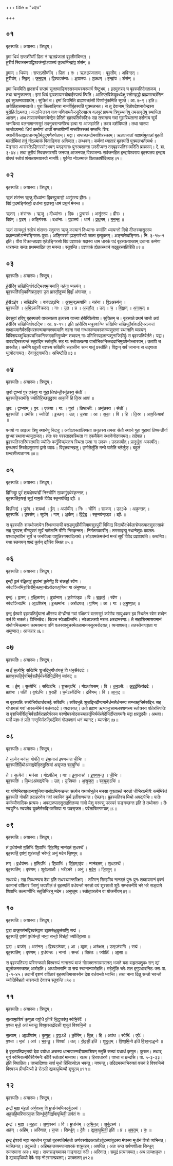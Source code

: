 +++
title = "०६७"

+++


## ०१
बृहस्पतिः। अयास्यः। त्रिष्टुप्।

इ॒मां धियं॑ स॒प्तशी॑र्ष्णीं पि॒ता न॑ ऋ॒तप्र॑जातां बृह॒तीम॑विन्दत् ।  
तु॒रीयं॑ स्विज्जनयद्वि॒श्वज॑न्यो॒ऽयास्य॑ उ॒क्थमिन्द्रा॑य॒ शंस॑न् ॥

इ॒माम् । धिय॑म् । स॒प्तऽशी॑र्ष्णीम् । पि॒ता । नः॒ । ऋ॒तऽप्र॑जाताम् । बृ॒ह॒तीम् । अ॒वि॒न्द॒त् ।  
तु॒रीय॑म् । स्वि॒त् । ज॒न॒य॒त् । वि॒श्वऽज॑न्यः । अ॒यास्यः॑ । उ॒क्थम् । इन्द्रा॑य । शंस॑न् ॥

इमां धियमिति द्वादशर्चं सप्तमं सूक्तमाङ्गिरसस्यायस्यस्यार्षं त्रैष्टुभम् । इदमुत्तरम् च बृहस्पतिदेवताकम् । तथा चानुक्रान्तम्। इमां धियं द्वावशायास्योबार्हस्पत्यं त्विति। आभिप्लविकेषूक्थ्येक्षु स्तोमवृद्धौ ब्राह्मणाच्छंसिन इदं सुक्तमावापार्थम्। सुत्रितं च। इमां धियमिति ब्राह्मणच्छंसी विष्णोर्नुकमिति सूक्ते। आ. ७-९। इति॥अत्रेतिहासमाचक्षते। पुरा किलाङ्गिरा नामर्षिर्बृहस्पतिं पुत्रमलभत। स तु देवानाम् हितोपदेशनायेन्द्रस्य पुरोहितोऽभवत्। कदाजित्तस्य गावः पणिनामकैरसुरैरपहृत्य वलपुरं प्रापय्य त्रिषुस्थानेषु तमसावृतेषु स्थापिता आसन्। अथ तासामन्वेषणायेन्द्रेण प्रेरितो बृहस्पतिर्मरुद्भिः सह तत्रागत्य गवां गुहास्थितानां दर्शनाय सूर्यं जनयित्वा वलनामानमसुरं तदनुचरान्पणींश्च हत्वा गा आजहारेति। तदत्र दर्शयिष्यते। तथा चास्या ऋचोऽयमर्थः धियं कर्माणां धात्रीं सप्तशीर्ष्णीं सप्तशिरस्कां सप्तभिः शिरः स्थानीयैस्तद्वत्प्रधानभूतैर्मदुद्गणैरुपेताम्। यद्वा। सप्तच्छन्दोमयशिरस्काम्। ऋतप्रजातां यज्ञार्थमुत्पन्नां बृहतीं महतीमिमां तनुं नोऽस्माकं पिताङ्गिरा अविन्दत्। लब्धवन्। कर्मणां ध्यातारं बृहस्पतिं पुत्रमलभतेत्यर्थः। येङ्गारा आसंस्तेऽङ्गिरसोऽभवन् यदङ्गाराः पुनरवशान्ता उददीप्यन्त तद्बृहस्पतिरभवदिति ब्राह्मणम्। ऐ. ब्रा. ३-३४। तथा तुरीयं स्विन्नप्तारमपि जनयत् आजनयत् विश्वजन्यः सर्वजनहित इन्द्रायेश्वराय बृहस्पतय इन्द्राय वोक्थं स्तोत्रं शंसन्नयमयास्यो नामर्षिः। पूर्वमेव नोऽस्माकं पिताकार्षीदित्याह॥१॥

## ०२
बृहस्पतिः। अयास्यः। त्रिष्टुप्।

ऋ॒तं शंस॑न्त ऋ॒जु दीध्या॑ना दि॒वस्पु॒त्रासो॒ असु॑रस्य वी॒राः ।  
विप्रं॑ प॒दमङ्गि॑रसो॒ दधा॑ना य॒ज्ञस्य॒ धाम॑ प्रथ॒मं म॑नन्त ॥

ऋ॒तम् । शंस॑न्तः । ऋ॒जु । दीध्या॑नाः । दि॒वः । पु॒त्रासः॑ । असु॑रस्य । वी॒राः ।  
विप्र॑म् । प॒दम् । अङ्गि॑रसः । दधा॑नाः । य॒ज्ञस्य॑ । धाम॑ । प्र॒थ॒मम् । म॒न॒न्त॒ ॥

ऋतं सत्यभूतं स्तोत्रं शंसन्तः स्तुवन्त ऋजु कल्यानं दिध्यानाः कर्माणि ध्यायन्तो दिवो दीप्तस्यासुरस्य प्रज्ञानवतोऽग्नेरङ्गिरसः पुत्राः। अङ्गिरसो ह्यङ्गारेभ्यो जाता इत्युक्तम्। अङ्गारेष्वङ्गिराः। नि. ३-१७-१ इति। वीरा विक्रान्तप्रज्ञा एतेऽङ्गिरसो विप्रं प्रज्ञापकं यज्ञस्य धाम धारकं पदं बृहस्पत्याख्यम् दधानाः कर्मणा धारयन्तः सन्तः प्रथममादित एव मनन्त। स्तुवन्ति। प्रज्ञापकं ह्येतत्स्थानं यद्ब्रुहस्पतिरिति॥२॥

## ०३
बृहस्पतिः। अयास्यः। त्रिष्टुप्।

हं॒सैरि॑व॒ सखि॑भि॒र्वाव॑दद्भिरश्म॒न्मया॑नि॒ नह॑ना॒ व्यस्य॑न् ।  
बृह॒स्पति॑रभि॒कनि॑क्रद॒द्गा उ॒त प्रास्तौ॒दुच्च॑ वि॒द्वाँ अ॑गायत् ॥

हं॒सैःऽइ॑व । सखि॑ऽभिः । वाव॑दत्ऽभिः । अ॒श्म॒न्ऽमया॑नि । नह॑ना । वि॒ऽअस्य॑न् ।  
बृह॒स्पतिः॑ । अ॒भि॒ऽकनि॑क्रदत् । गाः । उ॒त । प्र । अ॒स्तौ॒त् । उत् । च॒ । वि॒द्वान् । अ॒गा॒य॒त् ॥

देवसुवां हविषु बृहस्पतये वाचस्पतय इत्यस्य याज्या हंसैरिवेत्येशा। सुत्रितम् च। बृहस्पते प्रथमं चाचो अग्रं हंसैरिव सखिभिर्वावदद्भिः। आ. ४-११। इति॥हंसैरिव मधुरवाग्भिः सखिभिः सखिभूतैर्वावदद्भिरत्यन्तं शब्दायमानैर्मरुद्भिरश्मन्मयान्यश्ममयानि नहना गवां गन्धकान्यावरकाण्यसुराणां स्थानानि व्यस्यन् विक्शिपञ्शुथिलयन्नभिकनिक्रददाभिमुख्येन शब्दयन् गाः पणिभिरपहृतान्पशूनाजिहीर्षुः स बृहस्पतिर्वर्तते। यद्वा। वावदद्भिरत्यन्तं स्तुवद्भि स्तोतृभिः सह गाः स्तोत्रलक्षणा वाचोभिकनिक्रददाभिमुख्येनोच्चारयन्। उतापि च प्रास्तौत्। कर्मणि प्रव्रुत्तौ यज्ञस्य सखिभिः सहासीनः साम गातुं प्रस्तौति। विद्वान् सर्वं जानानः स उद्गाता भुत्वोदगायत्। देवानुद्गायति। अभिष्टौति॥३॥

## ०४
बृहस्पतिः। अयास्यः। त्रिष्टुप्।

अ॒वो द्वाभ्यां॑ प॒र एक॑या॒ गा गुहा॒ तिष्ठ॑न्ती॒रनृ॑तस्य॒ सेतौ॑ ।  
बृह॒स्पति॒स्तम॑सि॒ ज्योति॑रि॒च्छन्नुदु॒स्रा आक॒र्वि हि ति॒स्र आवः॑ ॥

अ॒वः । द्वाभ्या॑म् । प॒रः । एक॑या । गाः । गुहा॑ । तिष्ठ॑न्तीः । अनृ॑तस्य । सेतौ॑ ।  
बृह॒स्पतिः॑ । तम॑सि । ज्योतिः॑ । इ॒च्छन् । उत् । उ॒स्राः । आ । अ॒कः॒ । वि । हि । ति॒स्रः । आव॒रित्यावः॑ ॥

पनयो गा आहृत्य त्रिषु स्थानेषु निदधुः। अवोऽवस्तात्स्थिता अनृतस्य तमसः सेतौ स्थाने गुहा गुहायां तिष्थन्तीर्गा द्वाभ्यां स्थानाभ्यामुदाजत्। ततः परः परस्तादवस्थिता गा एकयैकेन स्थानेनोदगमयत्। तदेवाह। ब्रुहस्पतिस्तस्मिंस्तमसि ज्योतिः कर्तुमिच्छंस्तत्र स्थिता उस्रा गा उदकः। उदकार्षीत्। प्रादुर्भूता अकार्षीत्। इत्त्थमयं तिस्रोऽसुराणां द्वारो व्यावः। विवृतवान्खलु। वृणोतेर्लुङि मन्त्रे घसेति च्लेर्लुक्। बहुलं छन्दसीत्यडागमः॥४॥

## ०५
बृहस्पतिः। अयास्यः। त्रिष्टुप्।

वि॒भिद्या॒ पुरं॑ श॒यथे॒मपा॑चीं॒ निस्त्रीणि॑ सा॒कमु॑द॒धेर॑कृन्तत् ।  
बृह॒स्पति॑रु॒षसं॒ सूर्यं॒ गाम॒र्कं वि॑वेद स्त॒नय॑न्निव॒ द्यौः ॥

वि॒ऽभिद्य॑ । पुर॑म् । श॒यथा॑ । ई॒म् । अपा॑चीम् । निः । त्रीणि॑ । सा॒कम् । उ॒द॒ऽधेः । अ॒कृ॒न्त॒त् ।  
बृह॒स्पतिः॑ । उ॒षस॑म् । सूर्य॑म् । गाम् । अ॒र्कम् । वि॒वे॒द॒ । स्त॒नय॑न्ऽइव । द्यौः ॥

स बृहस्पतिः शयथोपशयेन स्थित्वापाचीं पराङ्मुखीमीमिमामसुरपुरीं विभिद्य विदार्योदधेर्वलाद्मेघरूपादसुरात्साकं सह युगपत्त् त्रीण्युषसं सूर्यं गामेतानि त्रीणि निरकृन्तत्। निर्गतमकार्षीत्। तमसावृत्षु स्थानेशूषः कालतः पश्चाद्भाविनं सूर्यं च जनयित्वा पशून्निरगमयदित्यर्थः। सोऽयमर्कमर्चन्यं मन्त्रं सूर्यं विवेद प्रज्ञापयति। कथमिव। यथा स्तनयन् शब्दं कुर्वन् द्यौरिव स्थितः॥५॥

## ०६
बृहस्पतिः। अयास्यः। त्रिष्टुप्।

इन्द्रो॑ व॒लं र॑क्षि॒तारं॒ दुघा॑नां क॒रेणे॑व॒ वि च॑कर्ता॒ रवे॑ण ।  
स्वेदा॑ञ्जिभिरा॒शिर॑मि॒च्छमा॒नोऽरो॑दयत्प॒णिमा गा अ॑मुष्णात् ॥

इन्द्रः॑ । व॒लम् । र॒क्षि॒तार॑म् । दुघा॑नाम् । क॒रेण॑ऽइव । वि । च॒क॒र्त॒ । रवे॑ण ।  
स्वेदा॑ञ्जिऽभिः । आ॒ऽशिर॑म् । इ॒च्छमा॑नः । अरो॑दयत् । प॒णिम् । आ । गाः । अ॒मु॒ष्णा॒त् ॥

इन्द्र ईश्वरो बृहस्पतिर्दुघानां क्षीरस्य दोग्ध्रीणां गवां रक्षितारं वलमसुरं करेणेव सायुधकर इव स्थितेन रवेण शब्देन वलं वि चकर्त। विचिच्छेद। किञ्च स्वेआञ्जिभिः। स्वेआञ्जयो मरुतः क्षरदाभरणाः। तै सहाशिरमाश्रयमानं संयोगमिच्छमानः कामयमानः पणिं वलस्यानुचरमेतन्नामानमसुरमरोदयत्। व्यनाशयत्। ततस्तेनापहृता गा अमुष्णात्। आजहार॥६॥

## ०७
बृहस्पतिः। अयास्यः। त्रिष्टुप्।

स ईं॑ स॒त्येभिः॒ सखि॑भिः शु॒चद्भि॒र्गोधा॑यसं॒ वि ध॑न॒सैर॑दर्दः ।  
ब्रह्म॑ण॒स्पति॒र्वृष॑भिर्व॒राहै॑र्घ॒र्मस्वे॑देभि॒र्द्रवि॑णं॒ व्या॑नट् ॥

सः । ई॒म् । स॒त्येभिः॑ । सखि॑ऽभिः । शु॒चत्ऽभिः॑ । गोऽधा॑यसम् । वि । ध॒न॒ऽसैः । अ॒द॒र्द॒रित्य॑दर्दः ।  
ब्रह्म॑णः । पतिः॑ । वृष॑ऽभिः । व॒राहैः॑ । घ॒र्मऽस्वे॑देभिः । द्रवि॑णम् । वि । आ॒न॒ट् ॥

स बृहस्पतिः सत्येभिर्यथार्थबलईः सखिभिः। सखिभुतैः शुचद्भिर्दीप्यमानैर्धनसैर्धनस्य सम्भक्तृभिर्मरुद्भिः सह गोधायसं गवां धारकमीमेनं वलंव्यदर्दः। व्यदारयत्। ततो ब्रह्मण ऋग्यजुःसामलक्शणस्य स्तोत्रस्य पतिरधिपतिः स वृशभिर्वर्शितृभिर्वराहैर्वराहारैर्वरस्य वरणीयस्योदकस्याहर्तृभिर्घर्मस्वेदेभिर्दीप्तागमनैः यद्वा क्षरदुदकैः। अथवा। घर्मो यज्ञः तं प्रति गन्तृभिर्मरुद्भिर्द्रविणं गोलक्शणं धनं व्यानट्। व्याप्नोत्॥७॥

## ०८
बृहस्पतिः। अयास्यः। त्रिष्टुप्।

ते स॒त्येन॒ मन॑सा॒ गोप॑तिं॒ गा इ॑या॒नास॑ इषणयन्त धी॒भिः ।  
बृह॒स्पति॑र्मि॒थोअ॑वद्यपेभि॒रुदु॒स्रिया॑ असृजत स्व॒युग्भिः॑ ॥

ते । स॒त्येन॑ । मन॑सा । गोऽप॑तिम् । गाः । इ॒या॒नासः॑ । इ॒ष॒ण॒य॒न्त॒ । धी॒भिः ।  
बृह॒स्पतिः॑ । मि॒थःऽअ॑वद्यपेभिः । उत् । उ॒स्रियाः॑ । अ॒सृ॒ज॒त॒ । स्व॒युक्ऽभिः॑ ॥

गाः पणिभिरपहृतान्पशूनियानासोऽभिगच्छन्तः सत्येन यथार्थभूतेन मनसा युक्तास्ते मरुतो धीभिरात्मीयैः कर्मभिरेतं ब्रुहस्पतिं गोपतिं तदाहरणेन गवां स्वामिनं कुर्म इतीशणयन्त। ऐच्छन्। ब्रुहस्पतिश्च मिथो अवद्यपेभिः। पातेः कर्मण्यौणादिकः प्रत्ययः। अवद्यरुपादसुराद्रक्षितव्या गावो येशु मरुत्सु परस्परं सङ्गच्छन्त इति ते तथोक्ताः। तैः स्वयुग्भिः स्वयमेव युक्तैर्मरुद्भिरुस्रिया गा उदसृजत। पर्वतान्निरगमयत्॥८॥

## ०९
बृहस्पतिः। अयास्यः। त्रिष्टुप्।

तं व॒र्धय॑न्तो म॒तिभिः॑ शि॒वाभिः॑ सिं॒हमि॑व॒ नान॑दतं स॒धस्थे॑ ।  
बृह॒स्पतिं॒ वृष॑णं॒ शूर॑सातौ॒ भरे॑भरे॒ अनु॑ मदेम जि॒ष्णुम् ॥

तम् । व॒र्धय॑न्तः । म॒तिऽभिः॑ । शि॒वाभिः॑ । सिं॒हम्ऽइ॑व । नान॑दतम् । स॒धऽस्थे॑ ।  
बृह॒स्पति॑म् । वृष॑णम् । शूर॑ऽसातौ । भरे॑ऽभरे । अनु॑ । म॒दे॒म॒ । जि॒ष्णुम् ॥

सधस्थे। सह तिष्थन्त्यत्र देवा इति सधस्थमन्तरिक्षम् । तस्मिन् सिम्हमिव नानदतं पुनः पुनः शब्दायमानं वृषणं कामानां वर्षितारं जिष्णुं जयशीलं तं बृहस्पतिं वर्धयन्तो मरुतो वयं शूरसातौ शूरैः सम्भजनीये भरे भरे सङ्ग्रामे शिवाभिः कल्याणीभिः स्तुतिभिरनु मदेम। अनुष्तुमः। स्तोतृपरत्वेन वा योजनीयम्॥९॥

## १०
बृहस्पतिः। अयास्यः। त्रिष्टुप्।

य॒दा वाज॒मस॑नद्वि॒श्वरू॑प॒मा द्यामरु॑क्ष॒दुत्त॑राणि॒ सद्म॑ ।  
बृह॒स्पतिं॒ वृष॑णं व॒र्धय॑न्तो॒ नाना॒ सन्तो॒ बिभ्र॑तो॒ ज्योति॑रा॒सा ॥

य॒दा । वाज॑म् । अस॑नत् । वि॒श्वऽरू॑पम् । आ । द्याम् । अरु॑क्षत् । उत्ऽत॑राणि । सद्म॑ ।  
बृह॒स्पति॑म् । वृष॑णम् । व॒र्धय॑न्तः । नाना॑ । सन्तः॑ । बिभ्र॑तः । ज्योतिः॑ । आ॒सा ॥

स बृहस्पतिरदा यस्मिन्काले विश्वरूपं नानारूपं वाजं गोलक्शनमन्नमसनत् भजते यदा वाहृतपशुकः सन् द्यां द्युलोकमरुक्शत् आरोहति। अथवोत्तरानि वा सद्म स्थानान्यारोहति। रुहेर्लुङि च्लेः शल इगुपधादनिटः क्सः पा. ३-१-४५। तदानीं वृशणं वर्षितारं बृहस्पतिमासास्येन देवा वर्धयन्तो भवन्ति। तथा नाना दिक्षु सन्तो भवन्तो ज्योतिर्बिभ्रतो धारयन्तो देवाश्च स्तुवन्ति॥१०॥

## ११
बृहस्पतिः। अयास्यः। त्रिष्टुप्।

स॒त्यामा॒शिषं॑ कृणुता वयो॒धै की॒रिं चि॒द्ध्यव॑थ॒ स्वेभि॒रेवैः॑ ।  
प॒श्चा मृधो॒ अप॑ भवन्तु॒ विश्वा॒स्तद्रो॑दसी शृणुतं विश्वमि॒न्वे ॥

स॒त्याम् । आ॒ऽशिष॑म् । कृ॒णु॒त॒ । व॒यः॒ऽधै । की॒रिम् । चि॒त् । हि । अव॑थ । स्वेभिः॑ । एवैः॑ ।  
प॒श्चा । मृधः॑ । अप॑ । भ॒व॒न्तु॒ । विश्वाः॑ । तत् । रो॒द॒सी॒ इति॑ । शृ॒णु॒त॒म् । वि॒श्व॒मि॒न्वे इति॑ वि॒श्व॒म्ऽइ॒न्वे ॥

हे बृहस्पतिप्रभृतयो देवा वयोधा अन्नस्य धानायास्मदीयामाशिषम् स्तुतिं सत्यां यथार्थं कृणुत। कुरुत। तथाद् यूयं स्वेभिरात्मीयैरेवैर्गमनैः कीरिं स्तोतारं मामवथ। रक्षथ। हिरवधारणे। पश्चा च छन्दसि। पा. ५-३-३३। इति निपातितः। पश्चादिश्वाः सर्वा मृधो हिंसित्र्योऽप भवन्तु। नश्यन्तु। तदिदमस्माभिरुक्तं वचनं हे विश्वमिन्वे विश्वस्य प्रीणयित्र्यौ हे रोदसी द्यावापृथिव्यौ शृणुतम्॥११॥

## १२
बृहस्पतिः। अयास्यः। त्रिष्टुप्।

इन्द्रो॑ म॒ह्ना म॑ह॒तो अ॑र्ण॒वस्य॒ वि मू॒र्धान॑मभिनदर्बु॒दस्य॑ ।  
अह॒न्नहि॒मरि॑णात्स॒प्त सिन्धू॑न्दे॒वैर्द्या॑वापृथिवी॒ प्राव॑तं नः ॥

इन्द्रः॑ । म॒ह्ना । म॒ह॒तः । अ॒र्ण॒वस्य॑ । वि । मू॒र्धान॑म् । अ॒भि॒न॒त् । अ॒र्बु॒दस्य॑ ।  
अह॑न् । अहि॑म् । अरि॑णात् । स॒प्त । सिन्धू॑न् । दे॒वैः । द्या॒वा॒पृ॒थि॒वी॒ इति॑ । प्र । अ॒व॒त॒म् । नः॒ ॥

इन्द्र ईश्वरो मह्ना महत्त्वेन युक्तो बृहस्पतिर्महतो अर्णवस्योदकवतोऽर्बुदस्यांबुदस्य मेघस्य मूर्धानं शिरो व्यभिनत्। व्यच्छिनत्। तदुच्यते। अहिमहन्तव्यमपामावरकं शत्रुमहन्। अवधित्। अतः सप्त सर्पणशीलाः सिन्धून् स्यन्दमाना अपः। यद्वा। सप्तसङ्ख्याका गाङ्गाद्या नदीः। अरिणात्। समुद्रं प्रत्यगमयत्। अथ प्रत्यक्षकृतः। हे द्यावापृथिव्यौ देवैः सह नोऽस्मान्प्रवतम्। प्ररक्शतम्॥१२॥